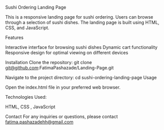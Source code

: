 Sushi Ordering Landing Page

This is a responsive landing page for sushi ordering. Users can browse through a selection of sushi dishes. The landing page is built using HTML, CSS, and JavaScript.

Features

Interactive interface for browsing sushi dishes
Dynamic cart functionality 
Responsive design for optimal viewing on different devices

Installation
Clone the repository: git clone git@github.com:FatimaPashazade/Landing-Page.git

Navigate to the project directory: cd sushi-ordering-landing-page
Usage

Open the index.html file in your preferred web browser.


Technologies Used:

 HTML, CSS ,  JavaScript

Contact For any inquiries or questions, please contact fatima.pashazadehh@gmail.com





